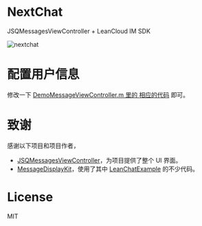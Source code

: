 # NextChat
JSQMessagesViewController + LeanCloud IM SDK

![nextchat](https://cloud.githubusercontent.com/assets/5022872/7534767/64c128d4-f5b0-11e4-82e7-1e89ea51cc7d.gif)

# 配置用户信息

修改一下 [DemoMessageViewController.m 里的 相应的代码](https://github.com/leancloud/NextChat/blob/master/NextChat/DemoMessagesViewController.m#L773-L790) 即可。


# 致谢  
感谢以下项目和项目作者，
* [JSQMessagesViewController](https://github.com/jessesquires/JSQMessagesViewController)，为项目提供了整个 UI 界面。
* [MessageDisplayKit](https://github.com/xhzengAIB/MessageDisplayKit)，使用了其中 [LeanChatExample](https://github.com/xhzengAIB/MessageDisplayKit/tree/master/Example/MessageDisplayKitLeanchatExample) 的不少代码。

# License  
MIT
